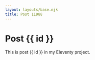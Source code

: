```yaml
---
layout: layouts/base.njk
title: Post 11988
---
```


# Post {{ id }}

This is post {{ id }} in my Eleventy project.

